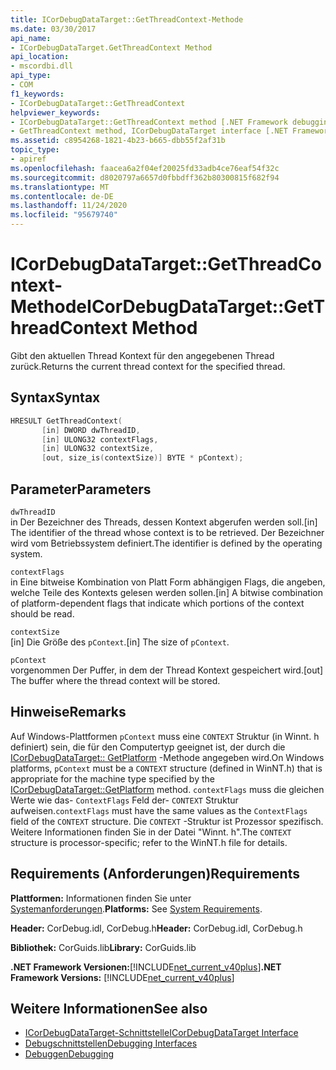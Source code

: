 ```yaml
---
title: ICorDebugDataTarget::GetThreadContext-Methode
ms.date: 03/30/2017
api_name:
- ICorDebugDataTarget.GetThreadContext Method
api_location:
- mscordbi.dll
api_type:
- COM
f1_keywords:
- ICorDebugDataTarget::GetThreadContext
helpviewer_keywords:
- ICorDebugDataTarget::GetThreadContext method [.NET Framework debugging]
- GetThreadContext method, ICorDebugDataTarget interface [.NET Framework debugging]
ms.assetid: c8954268-1821-4b23-b665-dbb55f2af31b
topic_type:
- apiref
ms.openlocfilehash: faacea6a2f04ef20025fd33adb4ce76eaf54f32c
ms.sourcegitcommit: d8020797a6657d0fbbdff362b80300815f682f94
ms.translationtype: MT
ms.contentlocale: de-DE
ms.lasthandoff: 11/24/2020
ms.locfileid: "95679740"
---
```

# <a name="icordebugdatatargetgetthreadcontext-method"></a><span data-ttu-id="dd80d-102">ICorDebugDataTarget::GetThreadContext-Methode</span><span class="sxs-lookup"><span data-stu-id="dd80d-102">ICorDebugDataTarget::GetThreadContext Method</span></span>

<span data-ttu-id="dd80d-103">Gibt den aktuellen Thread Kontext für den angegebenen Thread zurück.</span><span class="sxs-lookup"><span data-stu-id="dd80d-103">Returns the current thread context for the specified thread.</span></span>  
  
## <a name="syntax"></a><span data-ttu-id="dd80d-104">Syntax</span><span class="sxs-lookup"><span data-stu-id="dd80d-104">Syntax</span></span>  
  
```cpp  
HRESULT GetThreadContext(  
       [in] DWORD dwThreadID,  
       [in] ULONG32 contextFlags,  
       [in] ULONG32 contextSize,  
       [out, size_is(contextSize)] BYTE * pContext);  
```  
  
## <a name="parameters"></a><span data-ttu-id="dd80d-105">Parameter</span><span class="sxs-lookup"><span data-stu-id="dd80d-105">Parameters</span></span>  

 `dwThreadID`  
 <span data-ttu-id="dd80d-106">in Der Bezeichner des Threads, dessen Kontext abgerufen werden soll.</span><span class="sxs-lookup"><span data-stu-id="dd80d-106">[in] The identifier of the thread whose context is to be retrieved.</span></span> <span data-ttu-id="dd80d-107">Der Bezeichner wird vom Betriebssystem definiert.</span><span class="sxs-lookup"><span data-stu-id="dd80d-107">The identifier is defined by the operating system.</span></span>  
  
 `contextFlags`  
 <span data-ttu-id="dd80d-108">in Eine bitweise Kombination von Platt Form abhängigen Flags, die angeben, welche Teile des Kontexts gelesen werden sollen.</span><span class="sxs-lookup"><span data-stu-id="dd80d-108">[in] A bitwise combination of platform-dependent flags that indicate which portions of the context should be read.</span></span>  
  
 `contextSize`  
 <span data-ttu-id="dd80d-109">[in] Die Größe des `pContext`.</span><span class="sxs-lookup"><span data-stu-id="dd80d-109">[in] The size of `pContext`.</span></span>  
  
 `pContext`  
 <span data-ttu-id="dd80d-110">vorgenommen Der Puffer, in dem der Thread Kontext gespeichert wird.</span><span class="sxs-lookup"><span data-stu-id="dd80d-110">[out] The buffer where the thread context will be stored.</span></span>  
  
## <a name="remarks"></a><span data-ttu-id="dd80d-111">Hinweise</span><span class="sxs-lookup"><span data-stu-id="dd80d-111">Remarks</span></span>  

 <span data-ttu-id="dd80d-112">Auf Windows-Plattformen `pContext` muss eine `CONTEXT` Struktur (in Winnt. h definiert) sein, die für den Computertyp geeignet ist, der durch die [ICorDebugDataTarget:: GetPlatform](icordebugdatatarget-getplatform-method.md) -Methode angegeben wird.</span><span class="sxs-lookup"><span data-stu-id="dd80d-112">On Windows platforms, `pContext` must be a `CONTEXT` structure (defined in WinNT.h) that is appropriate for the machine type specified by the [ICorDebugDataTarget::GetPlatform](icordebugdatatarget-getplatform-method.md) method.</span></span> <span data-ttu-id="dd80d-113">`contextFlags` muss die gleichen Werte wie das- `ContextFlags` Feld der- `CONTEXT` Struktur aufweisen.</span><span class="sxs-lookup"><span data-stu-id="dd80d-113">`contextFlags` must have the same values as the `ContextFlags` field of the `CONTEXT` structure.</span></span> <span data-ttu-id="dd80d-114">Die `CONTEXT` -Struktur ist Prozessor spezifisch. Weitere Informationen finden Sie in der Datei "Winnt. h".</span><span class="sxs-lookup"><span data-stu-id="dd80d-114">The `CONTEXT` structure is processor-specific; refer to the WinNT.h file for details.</span></span>  
  
## <a name="requirements"></a><span data-ttu-id="dd80d-115">Requirements (Anforderungen)</span><span class="sxs-lookup"><span data-stu-id="dd80d-115">Requirements</span></span>  

 <span data-ttu-id="dd80d-116">**Plattformen:** Informationen finden Sie unter [Systemanforderungen](../../get-started/system-requirements.md).</span><span class="sxs-lookup"><span data-stu-id="dd80d-116">**Platforms:** See [System Requirements](../../get-started/system-requirements.md).</span></span>  
  
 <span data-ttu-id="dd80d-117">**Header:** CorDebug.idl, CorDebug.h</span><span class="sxs-lookup"><span data-stu-id="dd80d-117">**Header:** CorDebug.idl, CorDebug.h</span></span>  
  
 <span data-ttu-id="dd80d-118">**Bibliothek:** CorGuids.lib</span><span class="sxs-lookup"><span data-stu-id="dd80d-118">**Library:** CorGuids.lib</span></span>  
  
 <span data-ttu-id="dd80d-119">**.NET Framework Versionen:**[!INCLUDE[net_current_v40plus](../../../../includes/net-current-v40plus-md.md)]</span><span class="sxs-lookup"><span data-stu-id="dd80d-119">**.NET Framework Versions:** [!INCLUDE[net_current_v40plus](../../../../includes/net-current-v40plus-md.md)]</span></span>  
  
## <a name="see-also"></a><span data-ttu-id="dd80d-120">Weitere Informationen</span><span class="sxs-lookup"><span data-stu-id="dd80d-120">See also</span></span>

- [<span data-ttu-id="dd80d-121">ICorDebugDataTarget-Schnittstelle</span><span class="sxs-lookup"><span data-stu-id="dd80d-121">ICorDebugDataTarget Interface</span></span>](icordebugdatatarget-interface.md)
- [<span data-ttu-id="dd80d-122">Debugschnittstellen</span><span class="sxs-lookup"><span data-stu-id="dd80d-122">Debugging Interfaces</span></span>](debugging-interfaces.md)
- [<span data-ttu-id="dd80d-123">Debuggen</span><span class="sxs-lookup"><span data-stu-id="dd80d-123">Debugging</span></span>](index.md)
